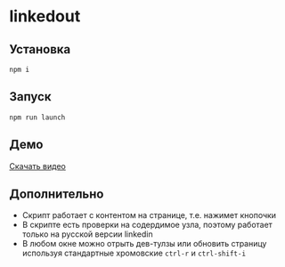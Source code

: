 # linkedout

## Установка
```npm i```

## Запуск
```npm run launch```

## Демо
[Скачать видео](https://github.com/sanyabeast/linkedout/raw/master/demo.mp4)

## Дополнительно
- Скрипт работает с контентом на странице, т.е. нажимет кнопочки
- В скрипте есть проверки на содердимое узла, поэтому работает только на русской версии linkedin
- В любом окне можно отрыть дев-тулзы или обновить страницу используя стандартные хромовские ```ctrl-r``` и ```ctrl-shift-i```
